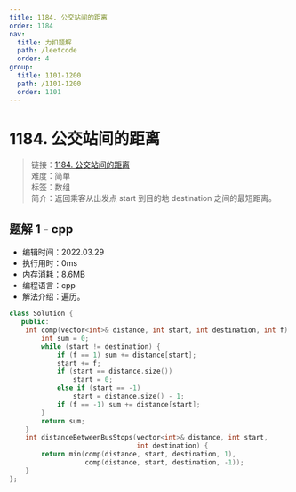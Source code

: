 ```yaml
---
title: 1184. 公交站间的距离
order: 1184
nav:
  title: 力扣题解
  path: /leetcode
  order: 4
group:
  title: 1101-1200
  path: /1101-1200
  order: 1101
---
```


# 1184. 公交站间的距离
    
> 链接：[1184. 公交站间的距离](https://leetcode-cn.com/problems/distance-between-bus-stops/)  
> 难度：简单  
> 标签：数组  
> 简介：返回乘客从出发点 start 到目的地 destination 之间的最短距离。
      
## 题解 1 - cpp
- 编辑时间：2022.03.29
- 执行用时：0ms
- 内存消耗：8.6MB
- 编程语言：cpp
- 解法介绍：遍历。
```cpp
class Solution {
   public:
    int comp(vector<int>& distance, int start, int destination, int f) {
        int sum = 0;
        while (start != destination) {
            if (f == 1) sum += distance[start];
            start += f;
            if (start == distance.size())
                start = 0;
            else if (start == -1)
                start = distance.size() - 1;
            if (f == -1) sum += distance[start];
        }
        return sum;
    }
    int distanceBetweenBusStops(vector<int>& distance, int start,
                                int destination) {
        return min(comp(distance, start, destination, 1),
                   comp(distance, start, destination, -1));
    }
};
```

      